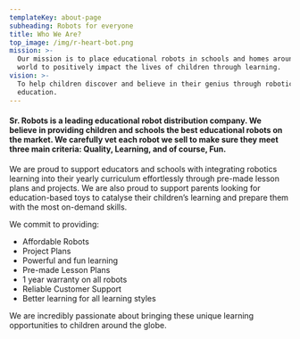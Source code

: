 ```yaml
---
templateKey: about-page
subheading: Robots for everyone
title: Who We Are?
top_image: /img/r-heart-bot.png
mission: >-
  Our mission is to place educational robots in schools and homes around the
  world to positively impact the lives of children through learning.
vision: >-
  To help children discover and believe in their genius through robotics
  education.
---
```

#### Sr. Robots is a leading educational robot distribution company. We believe in providing children and schools the best educational robots on the market. We carefully vet each robot we sell to make sure they meet three main criteria: Quality, Learning, and of course, Fun.

We are proud to support educators and schools with integrating robotics learning into their yearly curriculum effortlessly through pre-made lesson plans and projects. We are also proud to support parents looking for education-based toys to catalyse their children’s learning and prepare them with the most on-demand skills. 

We commit to providing:

* Affordable Robots
* Project Plans
* Powerful and fun learning
* Pre-made Lesson Plans
* 1 year warranty on all robots
* Reliable Customer Support
* Better learning for all learning styles

We are incredibly passionate about bringing these unique learning opportunities to children around the globe.

